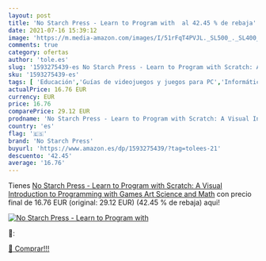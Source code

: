 ```yaml
---
layout: post
title: 'No Starch Press - Learn to Program with  al 42.45 % de rebaja'
date: 2021-07-16 15:39:12
image: 'https://m.media-amazon.com/images/I/51rFqT4PVJL._SL500_._SL400_.jpg'
comments: true
category: ofertas
author: 'tole.es'
slug: '1593275439-es No Starch Press - Learn to Program with Scratch: A Visual...'
sku: '1593275439-es'
tags: [ 'Educación','Guías de videojuegos y juegos para PC','Informática, internet y medios digitales','Lenguajes de programación informáticos','Libros','Libros de educación y consulta para niños','Libros de ordenadores y tecnología para niños','Libros de referencia sobre el colegio y la educación para niños','Libros de tecnología infantiles sobre de juegos y entretenimiento','Libros para niños','Libros universitarios de ciencias informáticas','Libros universitarios y de estudios superiores','Programación para niños','Programación y desarrollo  de software','Sociedad y ciencias sociales','no starch press', ]
actualPrice: 16.76 EUR
currency: EUR
price: 16.76
comparePrice: 29.12 EUR
prodname: 'No Starch Press - Learn to Program with Scratch: A Visual Introduction to Programming with Games  Art  Science  and Math'
country: 'es'
flag: '🇪🇸'
brand: 'No Starch Press'
buyurl: 'https://www.amazon.es/dp/1593275439/?tag=tolees-21'
descuento: '42.45'
average: '16.76'
---
```


Tienes [No Starch Press - Learn to Program with Scratch: A Visual Introduction to Programming with Games  Art  Science  and Math](https://www.amazon.es/dp/1593275439/?tag=tolees-21) con precio final de  16.76 EUR (original: 29.12 EUR) (42.45 %  de rebaja) aqui!

[![No Starch Press - Learn to Program with ](https://m.media-amazon.com/images/I/51rFqT4PVJL._SL500_._SL400_.jpg)](https://www.amazon.es/dp/1593275439/?tag=tolees-21)

🔎:


[🛒 Comprar!!!](https://www.amazon.es/dp/1593275439/?tag=tolees-21)
